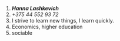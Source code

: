 1. ***Hanna Lashkevich***
1. _+375 44 552 93 72_
1. I strive to learn new things, l learn quickly.
1. Economics, higher education
1. sociable
